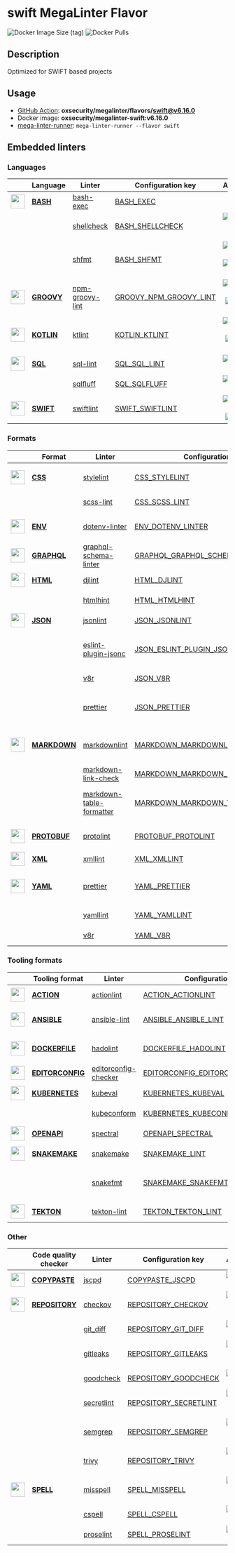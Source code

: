 # swift MegaLinter Flavor

![Docker Image Size (tag)](https://img.shields.io/docker/image-size/oxsecurity/megalinter-swift/v6.16.0)
![Docker Pulls](https://img.shields.io/docker/pulls/oxsecurity/megalinter-swift)

## Description

Optimized for SWIFT based projects

## Usage

- [GitHub Action](https://megalinter.io/6.16.0/installation/#github-action): **oxsecurity/megalinter/flavors/swift@v6.16.0**
- Docker image: **oxsecurity/megalinter-swift:v6.16.0**
- [mega-linter-runner](https://megalinter.io/6.16.0/mega-linter-runner/): `mega-linter-runner --flavor swift`

## Embedded linters

### Languages

|                                                                             <!-- -->                                                                              | Language                                                       | Linter                                                                              | Configuration key                                                                          |                                                                                                                     Additional                                                                                                                      |
|:-----------------------------------------------------------------------------------------------------------------------------------------------------------------:|----------------------------------------------------------------|-------------------------------------------------------------------------------------|--------------------------------------------------------------------------------------------|:---------------------------------------------------------------------------------------------------------------------------------------------------------------------------------------------------------------------------------------------------:|
|  <img src="https://github.com/oxsecurity/megalinter/raw/main/docs/assets/icons/bash.ico" alt="" height="32px" class="megalinter-icon"></a> <!-- linter-icon -->   | [**BASH**](https://megalinter.io/6.16.0/descriptors/bash/)     | [bash-exec](https://megalinter.io/6.16.0/descriptors/bash_bash_exec/)               | [BASH_EXEC](https://megalinter.io/6.16.0/descriptors/bash_bash_exec/)                      |                                                                                                                                                                                                                                                     |
|                                                                   <!-- --> <!-- linter-icon -->                                                                   |                                                                | [shellcheck](https://megalinter.io/6.16.0/descriptors/bash_shellcheck/)             | [BASH_SHELLCHECK](https://megalinter.io/6.16.0/descriptors/bash_shellcheck/)               |                                [![GitHub stars](https://img.shields.io/github/stars/koalaman/shellcheck?cacheSeconds=3600)](https://github.com/koalaman/shellcheck) ![sarif](https://shields.io/badge/-SARIF-orange)                                |
|                                                                   <!-- --> <!-- linter-icon -->                                                                   |                                                                | [shfmt](https://megalinter.io/6.16.0/descriptors/bash_shfmt/)                       | [BASH_SHFMT](https://megalinter.io/6.16.0/descriptors/bash_shfmt/)                         |                                        [![GitHub stars](https://img.shields.io/github/stars/mvdan/sh?cacheSeconds=3600)](https://github.com/mvdan/sh) ![formatter](https://shields.io/badge/-format-yellow)                                         |
| <img src="https://github.com/oxsecurity/megalinter/raw/main/docs/assets/icons/groovy.ico" alt="" height="32px" class="megalinter-icon"></a> <!-- linter-icon -->  | [**GROOVY**](https://megalinter.io/6.16.0/descriptors/groovy/) | [npm-groovy-lint](https://megalinter.io/6.16.0/descriptors/groovy_npm_groovy_lint/) | [GROOVY_NPM_GROOVY_LINT](https://megalinter.io/6.16.0/descriptors/groovy_npm_groovy_lint/) | [![GitHub stars](https://img.shields.io/github/stars/nvuillam/npm-groovy-lint?cacheSeconds=3600)](https://github.com/nvuillam/npm-groovy-lint) ![autofix](https://shields.io/badge/-autofix-green) ![sarif](https://shields.io/badge/-SARIF-orange) |
| <img src="https://github.com/oxsecurity/megalinter/raw/main/docs/assets/icons/kotlin.ico" alt="" height="32px" class="megalinter-icon"></a> <!-- linter-icon -->  | [**KOTLIN**](https://megalinter.io/6.16.0/descriptors/kotlin/) | [ktlint](https://megalinter.io/6.16.0/descriptors/kotlin_ktlint/)                   | [KOTLIN_KTLINT](https://megalinter.io/6.16.0/descriptors/kotlin_ktlint/)                   |         [![GitHub stars](https://img.shields.io/github/stars/pinterest/ktlint?cacheSeconds=3600)](https://github.com/pinterest/ktlint) ![autofix](https://shields.io/badge/-autofix-green) ![sarif](https://shields.io/badge/-SARIF-orange)         |
|   <img src="https://github.com/oxsecurity/megalinter/raw/main/docs/assets/icons/sql.ico" alt="" height="32px" class="megalinter-icon"></a> <!-- linter-icon -->   | [**SQL**](https://megalinter.io/6.16.0/descriptors/sql/)       | [sql-lint](https://megalinter.io/6.16.0/descriptors/sql_sql_lint/)                  | [SQL_SQL_LINT](https://megalinter.io/6.16.0/descriptors/sql_sql_lint/)                     |                                                       [![GitHub stars](https://img.shields.io/github/stars/joereynolds/sql-lint?cacheSeconds=3600)](https://github.com/joereynolds/sql-lint)                                                        |
|                                                                   <!-- --> <!-- linter-icon -->                                                                   |                                                                | [sqlfluff](https://megalinter.io/6.16.0/descriptors/sql_sqlfluff/)                  | [SQL_SQLFLUFF](https://megalinter.io/6.16.0/descriptors/sql_sqlfluff/)                     |                                                          [![GitHub stars](https://img.shields.io/github/stars/sqlfluff/sqlfluff?cacheSeconds=3600)](https://github.com/sqlfluff/sqlfluff)                                                           |
| <img src="https://github.com/oxsecurity/megalinter/raw/main/docs/assets/icons/default.ico" alt="" height="32px" class="megalinter-icon"></a> <!-- linter-icon --> | [**SWIFT**](https://megalinter.io/6.16.0/descriptors/swift/)   | [swiftlint](https://megalinter.io/6.16.0/descriptors/swift_swiftlint/)              | [SWIFT_SWIFTLINT](https://megalinter.io/6.16.0/descriptors/swift_swiftlint/)               |                                  [![GitHub stars](https://img.shields.io/github/stars/realm/SwiftLint?cacheSeconds=3600)](https://github.com/realm/SwiftLint) ![autofix](https://shields.io/badge/-autofix-green)                                   |

### Formats

|                                                                              <!-- -->                                                                              | Format                                                             | Linter                                                                                                  | Configuration key                                                                                                |                                                                                                                          Additional                                                                                                                           |
|:------------------------------------------------------------------------------------------------------------------------------------------------------------------:|--------------------------------------------------------------------|---------------------------------------------------------------------------------------------------------|------------------------------------------------------------------------------------------------------------------|:-------------------------------------------------------------------------------------------------------------------------------------------------------------------------------------------------------------------------------------------------------------:|
|   <img src="https://github.com/oxsecurity/megalinter/raw/main/docs/assets/icons/css.ico" alt="" height="32px" class="megalinter-icon"></a> <!-- linter-icon -->    | [**CSS**](https://megalinter.io/6.16.0/descriptors/css/)           | [stylelint](https://megalinter.io/6.16.0/descriptors/css_stylelint/)                                    | [CSS_STYLELINT](https://megalinter.io/6.16.0/descriptors/css_stylelint/)                                         |                                   [![GitHub stars](https://img.shields.io/github/stars/stylelint/stylelint?cacheSeconds=3600)](https://github.com/stylelint/stylelint) ![autofix](https://shields.io/badge/-autofix-green)                                    |
|                                                                   <!-- --> <!-- linter-icon -->                                                                    |                                                                    | [scss-lint](https://megalinter.io/6.16.0/descriptors/css_scss_lint/)                                    | [CSS_SCSS_LINT](https://megalinter.io/6.16.0/descriptors/css_scss_lint/)                                         |                                                                   [![GitHub stars](https://img.shields.io/github/stars/sds/scss-lint?cacheSeconds=3600)](https://github.com/sds/scss-lint)                                                                    |
|   <img src="https://github.com/oxsecurity/megalinter/raw/main/docs/assets/icons/env.ico" alt="" height="32px" class="megalinter-icon"></a> <!-- linter-icon -->    | [**ENV**](https://megalinter.io/6.16.0/descriptors/env/)           | [dotenv-linter](https://megalinter.io/6.16.0/descriptors/env_dotenv_linter/)                            | [ENV_DOTENV_LINTER](https://megalinter.io/6.16.0/descriptors/env_dotenv_linter/)                                 |                           [![GitHub stars](https://img.shields.io/github/stars/dotenv-linter/dotenv-linter?cacheSeconds=3600)](https://github.com/dotenv-linter/dotenv-linter) ![autofix](https://shields.io/badge/-autofix-green)                            |
| <img src="https://github.com/oxsecurity/megalinter/raw/main/docs/assets/icons/graphql.ico" alt="" height="32px" class="megalinter-icon"></a> <!-- linter-icon -->  | [**GRAPHQL**](https://megalinter.io/6.16.0/descriptors/graphql/)   | [graphql-schema-linter](https://megalinter.io/6.16.0/descriptors/graphql_graphql_schema_linter/)        | [GRAPHQL_GRAPHQL_SCHEMA_LINTER](https://megalinter.io/6.16.0/descriptors/graphql_graphql_schema_linter/)         |                                                  [![GitHub stars](https://img.shields.io/github/stars/cjoudrey/graphql-schema-linter?cacheSeconds=3600)](https://github.com/cjoudrey/graphql-schema-linter)                                                   |
|   <img src="https://github.com/oxsecurity/megalinter/raw/main/docs/assets/icons/html.ico" alt="" height="32px" class="megalinter-icon"></a> <!-- linter-icon -->   | [**HTML**](https://megalinter.io/6.16.0/descriptors/html/)         | [djlint](https://megalinter.io/6.16.0/descriptors/html_djlint/)                                         | [HTML_DJLINT](https://megalinter.io/6.16.0/descriptors/html_djlint/)                                             |                                                     [![GitHub stars](https://img.shields.io/github/stars/Riverside-Healthcare/djlint?cacheSeconds=3600)](https://github.com/Riverside-Healthcare/djlint)                                                      |
|                                                                   <!-- --> <!-- linter-icon -->                                                                    |                                                                    | [htmlhint](https://megalinter.io/6.16.0/descriptors/html_htmlhint/)                                     | [HTML_HTMLHINT](https://megalinter.io/6.16.0/descriptors/html_htmlhint/)                                         |                                                               [![GitHub stars](https://img.shields.io/github/stars/htmlhint/HTMLHint?cacheSeconds=3600)](https://github.com/htmlhint/HTMLHint)                                                                |
|   <img src="https://github.com/oxsecurity/megalinter/raw/main/docs/assets/icons/json.ico" alt="" height="32px" class="megalinter-icon"></a> <!-- linter-icon -->   | [**JSON**](https://megalinter.io/6.16.0/descriptors/json/)         | [jsonlint](https://megalinter.io/6.16.0/descriptors/json_jsonlint/)                                     | [JSON_JSONLINT](https://megalinter.io/6.16.0/descriptors/json_jsonlint/)                                         |                                                                [![GitHub stars](https://img.shields.io/github/stars/prantlf/jsonlint?cacheSeconds=3600)](https://github.com/prantlf/jsonlint)                                                                 |
|                                                                   <!-- --> <!-- linter-icon -->                                                                    |                                                                    | [eslint-plugin-jsonc](https://megalinter.io/6.16.0/descriptors/json_eslint_plugin_jsonc/)               | [JSON_ESLINT_PLUGIN_JSONC](https://megalinter.io/6.16.0/descriptors/json_eslint_plugin_jsonc/)                   | [![GitHub stars](https://img.shields.io/github/stars/ota-meshi/eslint-plugin-jsonc?cacheSeconds=3600)](https://github.com/ota-meshi/eslint-plugin-jsonc) ![autofix](https://shields.io/badge/-autofix-green) ![sarif](https://shields.io/badge/-SARIF-orange) |
|                                                                   <!-- --> <!-- linter-icon -->                                                                    |                                                                    | [v8r](https://megalinter.io/6.16.0/descriptors/json_v8r/)                                               | [JSON_V8R](https://megalinter.io/6.16.0/descriptors/json_v8r/)                                                   |                                                                    [![GitHub stars](https://img.shields.io/github/stars/chris48s/v8r?cacheSeconds=3600)](https://github.com/chris48s/v8r)                                                                     |
|                                                                   <!-- --> <!-- linter-icon -->                                                                    |                                                                    | [prettier](https://megalinter.io/6.16.0/descriptors/json_prettier/)                                     | [JSON_PRETTIER](https://megalinter.io/6.16.0/descriptors/json_prettier/)                                         |                                    [![GitHub stars](https://img.shields.io/github/stars/prettier/prettier?cacheSeconds=3600)](https://github.com/prettier/prettier) ![formatter](https://shields.io/badge/-format-yellow)                                     |
| <img src="https://github.com/oxsecurity/megalinter/raw/main/docs/assets/icons/markdown.ico" alt="" height="32px" class="megalinter-icon"></a> <!-- linter-icon --> | [**MARKDOWN**](https://megalinter.io/6.16.0/descriptors/markdown/) | [markdownlint](https://megalinter.io/6.16.0/descriptors/markdown_markdownlint/)                         | [MARKDOWN_MARKDOWNLINT](https://megalinter.io/6.16.0/descriptors/markdown_markdownlint/)                         |                              [![GitHub stars](https://img.shields.io/github/stars/DavidAnson/markdownlint?cacheSeconds=3600)](https://github.com/DavidAnson/markdownlint) ![formatter](https://shields.io/badge/-format-yellow)                               |
|                                                                   <!-- --> <!-- linter-icon -->                                                                    |                                                                    | [markdown-link-check](https://megalinter.io/6.16.0/descriptors/markdown_markdown_link_check/)           | [MARKDOWN_MARKDOWN_LINK_CHECK](https://megalinter.io/6.16.0/descriptors/markdown_markdown_link_check/)           |                                                       [![GitHub stars](https://img.shields.io/github/stars/tcort/markdown-link-check?cacheSeconds=3600)](https://github.com/tcort/markdown-link-check)                                                        |
|                                                                   <!-- --> <!-- linter-icon -->                                                                    |                                                                    | [markdown-table-formatter](https://megalinter.io/6.16.0/descriptors/markdown_markdown_table_formatter/) | [MARKDOWN_MARKDOWN_TABLE_FORMATTER](https://megalinter.io/6.16.0/descriptors/markdown_markdown_table_formatter/) |                    [![GitHub stars](https://img.shields.io/github/stars/nvuillam/markdown-table-formatter?cacheSeconds=3600)](https://github.com/nvuillam/markdown-table-formatter) ![formatter](https://shields.io/badge/-format-yellow)                     |
| <img src="https://github.com/oxsecurity/megalinter/raw/main/docs/assets/icons/protobuf.ico" alt="" height="32px" class="megalinter-icon"></a> <!-- linter-icon --> | [**PROTOBUF**](https://megalinter.io/6.16.0/descriptors/protobuf/) | [protolint](https://megalinter.io/6.16.0/descriptors/protobuf_protolint/)                               | [PROTOBUF_PROTOLINT](https://megalinter.io/6.16.0/descriptors/protobuf_protolint/)                               |                                   [![GitHub stars](https://img.shields.io/github/stars/yoheimuta/protolint?cacheSeconds=3600)](https://github.com/yoheimuta/protolint) ![autofix](https://shields.io/badge/-autofix-green)                                    |
|   <img src="https://github.com/oxsecurity/megalinter/raw/main/docs/assets/icons/xml.ico" alt="" height="32px" class="megalinter-icon"></a> <!-- linter-icon -->    | [**XML**](https://megalinter.io/6.16.0/descriptors/xml/)           | [xmllint](https://megalinter.io/6.16.0/descriptors/xml_xmllint/)                                        | [XML_XMLLINT](https://megalinter.io/6.16.0/descriptors/xml_xmllint/)                                             |                                                                                                                                                                                                                                                               |
|   <img src="https://github.com/oxsecurity/megalinter/raw/main/docs/assets/icons/yaml.ico" alt="" height="32px" class="megalinter-icon"></a> <!-- linter-icon -->   | [**YAML**](https://megalinter.io/6.16.0/descriptors/yaml/)         | [prettier](https://megalinter.io/6.16.0/descriptors/yaml_prettier/)                                     | [YAML_PRETTIER](https://megalinter.io/6.16.0/descriptors/yaml_prettier/)                                         |                                    [![GitHub stars](https://img.shields.io/github/stars/prettier/prettier?cacheSeconds=3600)](https://github.com/prettier/prettier) ![formatter](https://shields.io/badge/-format-yellow)                                     |
|                                                                   <!-- --> <!-- linter-icon -->                                                                    |                                                                    | [yamllint](https://megalinter.io/6.16.0/descriptors/yaml_yamllint/)                                     | [YAML_YAMLLINT](https://megalinter.io/6.16.0/descriptors/yaml_yamllint/)                                         |                                                            [![GitHub stars](https://img.shields.io/github/stars/adrienverge/yamllint?cacheSeconds=3600)](https://github.com/adrienverge/yamllint)                                                             |
|                                                                   <!-- --> <!-- linter-icon -->                                                                    |                                                                    | [v8r](https://megalinter.io/6.16.0/descriptors/yaml_v8r/)                                               | [YAML_V8R](https://megalinter.io/6.16.0/descriptors/yaml_v8r/)                                                   |                                                                    [![GitHub stars](https://img.shields.io/github/stars/chris48s/v8r?cacheSeconds=3600)](https://github.com/chris48s/v8r)                                                                     |

### Tooling formats

|                                                                                <!-- -->                                                                                | Tooling format                                                             | Linter                                                                                              | Configuration key                                                                                                |                                                                                        Additional                                                                                        |
|:----------------------------------------------------------------------------------------------------------------------------------------------------------------------:|----------------------------------------------------------------------------|-----------------------------------------------------------------------------------------------------|------------------------------------------------------------------------------------------------------------------|:----------------------------------------------------------------------------------------------------------------------------------------------------------------------------------------:|
|   <img src="https://github.com/oxsecurity/megalinter/raw/main/docs/assets/icons/default.ico" alt="" height="32px" class="megalinter-icon"></a> <!-- linter-icon -->    | [**ACTION**](https://megalinter.io/6.16.0/descriptors/action/)             | [actionlint](https://megalinter.io/6.16.0/descriptors/action_actionlint/)                           | [ACTION_ACTIONLINT](https://megalinter.io/6.16.0/descriptors/action_actionlint/)                                 |                              [![GitHub stars](https://img.shields.io/github/stars/rhysd/actionlint?cacheSeconds=3600)](https://github.com/rhysd/actionlint)                              |
|   <img src="https://github.com/oxsecurity/megalinter/raw/main/docs/assets/icons/ansible.ico" alt="" height="32px" class="megalinter-icon"></a> <!-- linter-icon -->    | [**ANSIBLE**](https://megalinter.io/6.16.0/descriptors/ansible/)           | [ansible-lint](https://megalinter.io/6.16.0/descriptors/ansible_ansible_lint/)                      | [ANSIBLE_ANSIBLE_LINT](https://megalinter.io/6.16.0/descriptors/ansible_ansible_lint/)                           | [![GitHub stars](https://img.shields.io/github/stars/ansible/ansible-lint?cacheSeconds=3600)](https://github.com/ansible/ansible-lint) ![sarif](https://shields.io/badge/-SARIF-orange)  |
|  <img src="https://github.com/oxsecurity/megalinter/raw/main/docs/assets/icons/dockerfile.ico" alt="" height="32px" class="megalinter-icon"></a> <!-- linter-icon -->  | [**DOCKERFILE**](https://megalinter.io/6.16.0/descriptors/dockerfile/)     | [hadolint](https://megalinter.io/6.16.0/descriptors/dockerfile_hadolint/)                           | [DOCKERFILE_HADOLINT](https://megalinter.io/6.16.0/descriptors/dockerfile_hadolint/)                             |    [![GitHub stars](https://img.shields.io/github/stars/hadolint/hadolint?cacheSeconds=3600)](https://github.com/hadolint/hadolint) ![sarif](https://shields.io/badge/-SARIF-orange)     |
| <img src="https://github.com/oxsecurity/megalinter/raw/main/docs/assets/icons/editorconfig.ico" alt="" height="32px" class="megalinter-icon"></a> <!-- linter-icon --> | [**EDITORCONFIG**](https://megalinter.io/6.16.0/descriptors/editorconfig/) | [editorconfig-checker](https://megalinter.io/6.16.0/descriptors/editorconfig_editorconfig_checker/) | [EDITORCONFIG_EDITORCONFIG_CHECKER](https://megalinter.io/6.16.0/descriptors/editorconfig_editorconfig_checker/) |     [![GitHub stars](https://img.shields.io/github/stars/editorconfig-checker/editorconfig-checker?cacheSeconds=3600)](https://github.com/editorconfig-checker/editorconfig-checker)     |
|  <img src="https://github.com/oxsecurity/megalinter/raw/main/docs/assets/icons/kubernetes.ico" alt="" height="32px" class="megalinter-icon"></a> <!-- linter-icon -->  | [**KUBERNETES**](https://megalinter.io/6.16.0/descriptors/kubernetes/)     | [kubeval](https://megalinter.io/6.16.0/descriptors/kubernetes_kubeval/)                             | [KUBERNETES_KUBEVAL](https://megalinter.io/6.16.0/descriptors/kubernetes_kubeval/)                               |                           [![GitHub stars](https://img.shields.io/github/stars/instrumenta/kubeval?cacheSeconds=3600)](https://github.com/instrumenta/kubeval)                           |
|                                                                     <!-- --> <!-- linter-icon -->                                                                      |                                                                            | [kubeconform](https://megalinter.io/6.16.0/descriptors/kubernetes_kubeconform/)                     | [KUBERNETES_KUBECONFORM](https://megalinter.io/6.16.0/descriptors/kubernetes_kubeconform/)                       |                             [![GitHub stars](https://img.shields.io/github/stars/yannh/kubeconform?cacheSeconds=3600)](https://github.com/yannh/kubeconform)                             |
|   <img src="https://github.com/oxsecurity/megalinter/raw/main/docs/assets/icons/openapi.ico" alt="" height="32px" class="megalinter-icon"></a> <!-- linter-icon -->    | [**OPENAPI**](https://megalinter.io/6.16.0/descriptors/openapi/)           | [spectral](https://megalinter.io/6.16.0/descriptors/openapi_spectral/)                              | [OPENAPI_SPECTRAL](https://megalinter.io/6.16.0/descriptors/openapi_spectral/)                                   |                          [![GitHub stars](https://img.shields.io/github/stars/stoplightio/spectral?cacheSeconds=3600)](https://github.com/stoplightio/spectral)                          |
|  <img src="https://github.com/oxsecurity/megalinter/raw/main/docs/assets/icons/snakemake.ico" alt="" height="32px" class="megalinter-icon"></a> <!-- linter-icon -->   | [**SNAKEMAKE**](https://megalinter.io/6.16.0/descriptors/snakemake/)       | [snakemake](https://megalinter.io/6.16.0/descriptors/snakemake_snakemake/)                          | [SNAKEMAKE_LINT](https://megalinter.io/6.16.0/descriptors/snakemake_snakemake/)                                  |                           [![GitHub stars](https://img.shields.io/github/stars/snakemake/snakemake?cacheSeconds=3600)](https://github.com/snakemake/snakemake)                           |
|                                                                     <!-- --> <!-- linter-icon -->                                                                      |                                                                            | [snakefmt](https://megalinter.io/6.16.0/descriptors/snakemake_snakefmt/)                            | [SNAKEMAKE_SNAKEFMT](https://megalinter.io/6.16.0/descriptors/snakemake_snakefmt/)                               | [![GitHub stars](https://img.shields.io/github/stars/snakemake/snakefmt?cacheSeconds=3600)](https://github.com/snakemake/snakefmt) ![formatter](https://shields.io/badge/-format-yellow) |
|    <img src="https://github.com/oxsecurity/megalinter/raw/main/docs/assets/icons/tekton.ico" alt="" height="32px" class="megalinter-icon"></a> <!-- linter-icon -->    | [**TEKTON**](https://megalinter.io/6.16.0/descriptors/tekton/)             | [tekton-lint](https://megalinter.io/6.16.0/descriptors/tekton_tekton_lint/)                         | [TEKTON_TEKTON_LINT](https://megalinter.io/6.16.0/descriptors/tekton_tekton_lint/)                               |                               [![GitHub stars](https://img.shields.io/github/stars/IBM/tekton-lint?cacheSeconds=3600)](https://github.com/IBM/tekton-lint)                               |

### Other

|                                                                              <!-- -->                                                                               | Code quality checker                                                   | Linter                                                                        | Configuration key                                                                        |                                                                                        Additional                                                                                         |
|:-------------------------------------------------------------------------------------------------------------------------------------------------------------------:|------------------------------------------------------------------------|-------------------------------------------------------------------------------|------------------------------------------------------------------------------------------|:-----------------------------------------------------------------------------------------------------------------------------------------------------------------------------------------:|
| <img src="https://github.com/oxsecurity/megalinter/raw/main/docs/assets/icons/copypaste.ico" alt="" height="32px" class="megalinter-icon"></a> <!-- linter-icon --> | [**COPYPASTE**](https://megalinter.io/6.16.0/descriptors/copypaste/)   | [jscpd](https://megalinter.io/6.16.0/descriptors/copypaste_jscpd/)            | [COPYPASTE_JSCPD](https://megalinter.io/6.16.0/descriptors/copypaste_jscpd/)             |                              [![GitHub stars](https://img.shields.io/github/stars/kucherenko/jscpd?cacheSeconds=3600)](https://github.com/kucherenko/jscpd)                               |
|  <img src="https://github.com/oxsecurity/megalinter/raw/main/docs/assets/icons/default.ico" alt="" height="32px" class="megalinter-icon"></a> <!-- linter-icon -->  | [**REPOSITORY**](https://megalinter.io/6.16.0/descriptors/repository/) | [checkov](https://megalinter.io/6.16.0/descriptors/repository_checkov/)       | [REPOSITORY_CHECKOV](https://megalinter.io/6.16.0/descriptors/repository_checkov/)       |  [![GitHub stars](https://img.shields.io/github/stars/bridgecrewio/checkov?cacheSeconds=3600)](https://github.com/bridgecrewio/checkov) ![sarif](https://shields.io/badge/-SARIF-orange)  |
|                                                                    <!-- --> <!-- linter-icon -->                                                                    |                                                                        | [git_diff](https://megalinter.io/6.16.0/descriptors/repository_git_diff/)     | [REPOSITORY_GIT_DIFF](https://megalinter.io/6.16.0/descriptors/repository_git_diff/)     |                                       [![GitHub stars](https://img.shields.io/github/stars/git/git?cacheSeconds=3600)](https://github.com/git/git)                                        |
|                                                                    <!-- --> <!-- linter-icon -->                                                                    |                                                                        | [gitleaks](https://megalinter.io/6.16.0/descriptors/repository_gitleaks/)     | [REPOSITORY_GITLEAKS](https://megalinter.io/6.16.0/descriptors/repository_gitleaks/)     |  [![GitHub stars](https://img.shields.io/github/stars/zricethezav/gitleaks?cacheSeconds=3600)](https://github.com/zricethezav/gitleaks) ![sarif](https://shields.io/badge/-SARIF-orange)  |
|                                                                    <!-- --> <!-- linter-icon -->                                                                    |                                                                        | [goodcheck](https://megalinter.io/6.16.0/descriptors/repository_goodcheck/)   | [REPOSITORY_GOODCHECK](https://megalinter.io/6.16.0/descriptors/repository_goodcheck/)   |                               [![GitHub stars](https://img.shields.io/github/stars/sider/goodcheck?cacheSeconds=3600)](https://github.com/sider/goodcheck)                                |
|                                                                    <!-- --> <!-- linter-icon -->                                                                    |                                                                        | [secretlint](https://megalinter.io/6.16.0/descriptors/repository_secretlint/) | [REPOSITORY_SECRETLINT](https://megalinter.io/6.16.0/descriptors/repository_secretlint/) | [![GitHub stars](https://img.shields.io/github/stars/secretlint/secretlint?cacheSeconds=3600)](https://github.com/secretlint/secretlint) ![sarif](https://shields.io/badge/-SARIF-orange) |
|                                                                    <!-- --> <!-- linter-icon -->                                                                    |                                                                        | [semgrep](https://megalinter.io/6.16.0/descriptors/repository_semgrep/)       | [REPOSITORY_SEMGREP](https://megalinter.io/6.16.0/descriptors/repository_semgrep/)       |  [![GitHub stars](https://img.shields.io/github/stars/returntocorp/semgrep?cacheSeconds=3600)](https://github.com/returntocorp/semgrep) ![sarif](https://shields.io/badge/-SARIF-orange)  |
|                                                                    <!-- --> <!-- linter-icon -->                                                                    |                                                                        | [trivy](https://megalinter.io/6.16.0/descriptors/repository_trivy/)           | [REPOSITORY_TRIVY](https://megalinter.io/6.16.0/descriptors/repository_trivy/)           |    [![GitHub stars](https://img.shields.io/github/stars/aquasecurity/trivy?cacheSeconds=3600)](https://github.com/aquasecurity/trivy) ![sarif](https://shields.io/badge/-SARIF-orange)    |
|   <img src="https://github.com/oxsecurity/megalinter/raw/main/docs/assets/icons/spell.ico" alt="" height="32px" class="megalinter-icon"></a> <!-- linter-icon -->   | [**SPELL**](https://megalinter.io/6.16.0/descriptors/spell/)           | [misspell](https://megalinter.io/6.16.0/descriptors/spell_misspell/)          | [SPELL_MISSPELL](https://megalinter.io/6.16.0/descriptors/spell_misspell/)               |    [![GitHub stars](https://img.shields.io/github/stars/client9/misspell?cacheSeconds=3600)](https://github.com/client9/misspell) ![autofix](https://shields.io/badge/-autofix-green)     |
|                                                                    <!-- --> <!-- linter-icon -->                                                                    |                                                                        | [cspell](https://megalinter.io/6.16.0/descriptors/spell_cspell/)              | [SPELL_CSPELL](https://megalinter.io/6.16.0/descriptors/spell_cspell/)                   |                     [![GitHub stars](https://img.shields.io/github/stars/streetsidesoftware/cspell?cacheSeconds=3600)](https://github.com/streetsidesoftware/cspell)                      |
|                                                                    <!-- --> <!-- linter-icon -->                                                                    |                                                                        | [proselint](https://megalinter.io/6.16.0/descriptors/spell_proselint/)        | [SPELL_PROSELINT](https://megalinter.io/6.16.0/descriptors/spell_proselint/)             |                            [![GitHub stars](https://img.shields.io/github/stars/amperser/proselint?cacheSeconds=3600)](https://github.com/amperser/proselint)                             |

